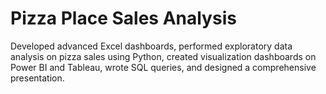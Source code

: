 # Pizza Place Sales Analysis


Developed advanced Excel dashboards, performed exploratory data analysis on pizza sales using Python, created visualization dashboards on Power BI and Tableau, wrote SQL queries, and designed a comprehensive presentation.
